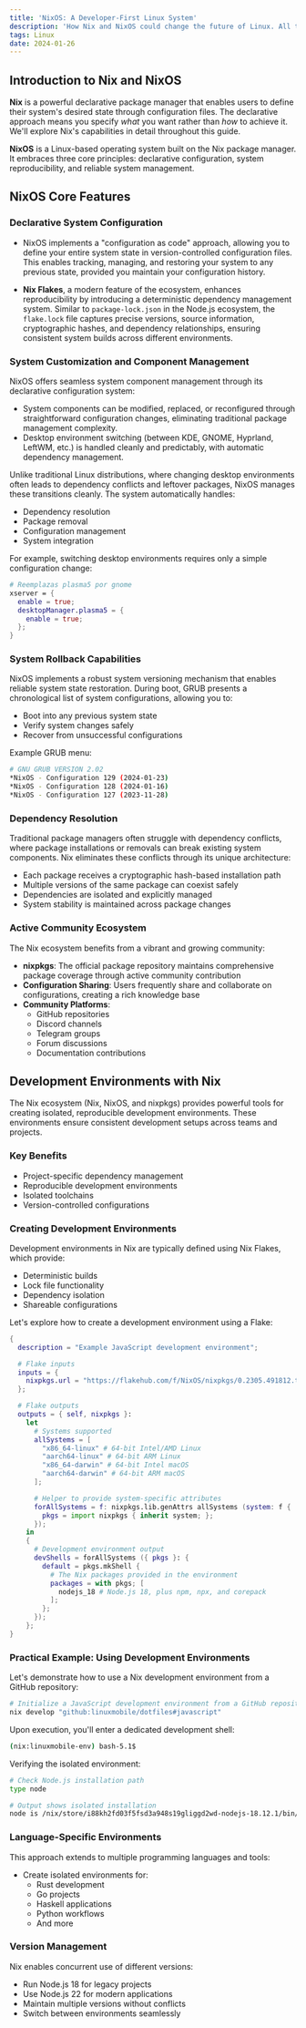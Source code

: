```yaml
---
title: 'NixOS: A Developer-First Linux System'
description: 'How Nix and NixOS could change the future of Linux. All the benefits for a developer and much more.'
tags: Linux
date: 2024-01-26
---
```


## Introduction to Nix and NixOS

**Nix** is a powerful declarative package manager that enables users to define their system's desired state through configuration files. The declarative approach means you specify *what* you want rather than *how* to achieve it. We'll explore Nix's capabilities in detail throughout this guide.

**NixOS** is a Linux-based operating system built on the Nix package manager. It embraces three core principles: declarative configuration, system reproducibility, and reliable system management.

## NixOS Core Features

### Declarative System Configuration

- NixOS implements a "configuration as code" approach, allowing you to define your entire system state in version-controlled configuration files. This enables tracking, managing, and restoring your system to any previous state, provided you maintain your configuration history.

- **Nix Flakes**, a modern feature of the ecosystem, enhances reproducibility by introducing a deterministic dependency management system. Similar to `package-lock.json` in the Node.js ecosystem, the `flake.lock` file captures precise versions, source information, cryptographic hashes, and dependency relationships, ensuring consistent system builds across different environments.

### System Customization and Component Management

NixOS offers seamless system component management through its declarative configuration system:

- System components can be modified, replaced, or reconfigured through straightforward configuration changes, eliminating traditional package management complexity.
- Desktop environment switching (between KDE, GNOME, Hyprland, LeftWM, etc.) is handled cleanly and predictably, with automatic dependency management.

Unlike traditional Linux distributions, where changing desktop environments often leads to dependency conflicts and leftover packages, NixOS manages these transitions cleanly. The system automatically handles:
- Dependency resolution
- Package removal
- Configuration management
- System integration

For example, switching desktop environments requires only a simple configuration change:

```nix
# Reemplazas plasma5 por gnome
xserver = {
  enable = true;
  desktopManager.plasma5 = {
    enable = true;
  };
}
```

### System Rollback Capabilities

NixOS implements a robust system versioning mechanism that enables reliable system state restoration. During boot, GRUB presents a chronological list of system configurations, allowing you to:
- Boot into any previous system state
- Verify system changes safely
- Recover from unsuccessful configurations

Example GRUB menu:
```bash
# GNU GRUB VERSION 2.02
*NixOS - Configuration 129 (2024-01-23)
*NixOS - Configuration 128 (2024-01-16)
*NixOS - Configuration 127 (2023-11-28)
```

### Dependency Resolution

Traditional package managers often struggle with dependency conflicts, where package installations or removals can break existing system components. Nix eliminates these conflicts through its unique architecture:

- Each package receives a cryptographic hash-based installation path
- Multiple versions of the same package can coexist safely
- Dependencies are isolated and explicitly managed
- System stability is maintained across package changes

### Active Community Ecosystem

The Nix ecosystem benefits from a vibrant and growing community:

- **nixpkgs**: The official package repository maintains comprehensive package coverage through active community contribution
- **Configuration Sharing**: Users frequently share and collaborate on configurations, creating a rich knowledge base
- **Community Platforms**:
  - GitHub repositories
  - Discord channels
  - Telegram groups
  - Forum discussions
  - Documentation contributions

## Development Environments with Nix

The Nix ecosystem (Nix, NixOS, and nixpkgs) provides powerful tools for creating isolated, reproducible development environments. These environments ensure consistent development setups across teams and projects.

### Key Benefits
- Project-specific dependency management
- Reproducible development environments
- Isolated toolchains
- Version-controlled configurations

### Creating Development Environments

Development environments in Nix are typically defined using Nix Flakes, which provide:
- Deterministic builds
- Lock file functionality
- Dependency isolation
- Shareable configurations

Let's explore how to create a development environment using a Flake:

```nix
{
  description = "Example JavaScript development environment";

  # Flake inputs
  inputs = {
    nixpkgs.url = "https://flakehub.com/f/NixOS/nixpkgs/0.2305.491812.tar.gz";
  };

  # Flake outputs
  outputs = { self, nixpkgs }:
    let
      # Systems supported
      allSystems = [
        "x86_64-linux" # 64-bit Intel/AMD Linux
        "aarch64-linux" # 64-bit ARM Linux
        "x86_64-darwin" # 64-bit Intel macOS
        "aarch64-darwin" # 64-bit ARM macOS
      ];

      # Helper to provide system-specific attributes
      forAllSystems = f: nixpkgs.lib.genAttrs allSystems (system: f {
        pkgs = import nixpkgs { inherit system; };
      });
    in
    {
      # Development environment output
      devShells = forAllSystems ({ pkgs }: {
        default = pkgs.mkShell {
          # The Nix packages provided in the environment
          packages = with pkgs; [
            nodejs_18 # Node.js 18, plus npm, npx, and corepack
          ];
        };
      });
    };
}
```

### Practical Example: Using Development Environments

Let's demonstrate how to use a Nix development environment from a GitHub repository:

```bash
# Initialize a JavaScript development environment from a GitHub repository
nix develop "github:linuxmobile/dotfiles#javascript"
```

Upon execution, you'll enter a dedicated development shell:
```bash
(nix:linuxmobile-env) bash-5.1$
```

Verifying the isolated environment:
```bash
# Check Node.js installation path
type node

# Output shows isolated installation
node is /nix/store/i88kh2fd03f5fsd3a948s19gliggd2wd-nodejs-18.12.1/bin/node
```

### Language-Specific Environments

This approach extends to multiple programming languages and tools:

- Create isolated environments for:
  - Rust development
  - Go projects
  - Haskell applications
  - Python workflows
  - And more

### Version Management

Nix enables concurrent use of different versions:
- Run Node.js 18 for legacy projects
- Use Node.js 22 for modern applications
- Maintain multiple versions without conflicts
- Switch between environments seamlessly
